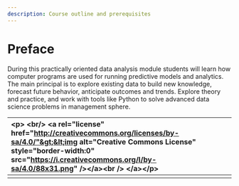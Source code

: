 ```yaml
---
description: Course outline and prerequisites
---
```


# Preface

During this practically oriented data analysis module students will learn how computer programs are used for running predictive models and analytics. The main principal is to explore existing data to build new knowledge, forecast future behavior, anticipate outcomes and trends. Explore theory and practice, and work with tools like Python to solve advanced data science problems in management sphere.



| &lt;p&gt; &lt;br/&gt; &lt;a rel="license" href="http://creativecommons.org/licenses/by-sa/4.0/"&gt;&lt;img alt="Creative Commons License" style="border-width:0" src="https://i.creativecommons.org/l/by-sa/4.0/88x31.png" /&gt;&lt;/a&gt;&lt;br /&gt; &lt;/a&gt;&lt;/p&gt; |  |
| :--- | :--- |
|  |  |

